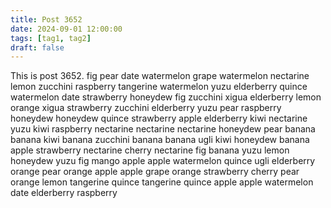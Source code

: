 ```yaml
---
title: Post 3652
date: 2024-09-01 12:00:00
tags: [tag1, tag2]
draft: false
---
```

This is post 3652.
fig
pear
date
watermelon
grape
watermelon
nectarine
lemon
zucchini
raspberry
tangerine
watermelon
yuzu
elderberry
quince
watermelon
date
strawberry
honeydew
fig
zucchini
xigua
elderberry
lemon
orange
xigua
strawberry
zucchini
elderberry
yuzu
pear
raspberry
honeydew
honeydew
quince
strawberry
apple
elderberry
kiwi
nectarine
yuzu
kiwi
raspberry
nectarine
nectarine
nectarine
honeydew
pear
banana
banana
kiwi
banana
zucchini
banana
banana
ugli
kiwi
honeydew
banana
apple
strawberry
nectarine
cherry
nectarine
fig
banana
yuzu
lemon
honeydew
yuzu
fig
mango
apple
apple
watermelon
quince
ugli
elderberry
orange
pear
orange
apple
apple
grape
orange
strawberry
cherry
pear
orange
lemon
tangerine
quince
tangerine
quince
apple
apple
watermelon
date
elderberry
raspberry
